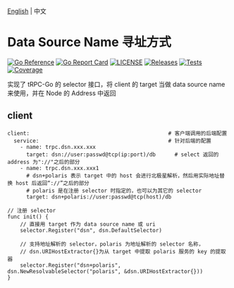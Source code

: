 [English](README.md) | 中文

# Data Source Name 寻址方式

[![Go Reference](https://pkg.go.dev/badge/github.com/trpc-ecosystem/go-selector-dsn.svg)](https://pkg.go.dev/github.com/trpc-ecosystem/go-selector-dsn)
[![Go Report Card](https://goreportcard.com/badge/trpc.group/trpc-go/trpc-selector-dsn)](https://goreportcard.com/report/trpc.group/trpc-go/trpc-selector-dsn)
[![LICENSE](https://img.shields.io/badge/license-Apache--2.0-green.svg)](https://github.com/trpc-ecosystem/go-selector-dsn/blob/main/LICENSE)
[![Releases](https://img.shields.io/github/release/trpc-ecosystem/go-selector-dsn.svg?style=flat-square)](https://github.com/trpc-ecosystem/go-selector-dsn/releases)
[![Tests](https://github.com/trpc-ecosystem/go-selector-dsn/actions/workflows/prc.yml/badge.svg)](https://github.com/trpc-ecosystem/go-selector-dsn/actions/workflows/prc.yml)
[![Coverage](https://codecov.io/gh/trpc-ecosystem/go-selector-dsn/branch/main/graph/badge.svg)](https://app.codecov.io/gh/trpc-ecosystem/go-selector-dsn/tree/main)

实现了 tRPC-Go 的 selector 接口，将 client 的 target 当做 data source name 来使用，并在 Node 的 Address 中返回

## client
```
client:                                            # 客户端调用的后端配置
  service:                                         # 针对后端的配置
    - name: trpc.dsn.xxx.xxx         
      target: dsn://user:passwd@tcp(ip:port)/db      # select 返回的 address 为"://"之后的部分
    - name: trpc.dsn.xxx.xxx1         
      # dsn+polaris 表示 target 中的 host 会进行北极星解析，然后用实际地址替换 host 后返回“://”之后的部分
      # polaris 是在注册 selector 时指定的，也可以为其它的 selector
      target: dsn+polaris://user:passwd@tcp(host)/db
```

```
// 注册 selector
func init() {
    // 直接用 target 作为 data source name 或 uri
    selector.Register("dsn", dsn.DefaultSelector)

    // 支持地址解析的 selector，polaris 为地址解析的 selector 名称，
    // dsn.URIHostExtractor{}为从 target 中提取 polaris 服务的 key 的提取器
    selector.Register("dsn+polaris", dsn.NewResolvableSelector("polaris", &dsn.URIHostExtractor{}))
}

```

